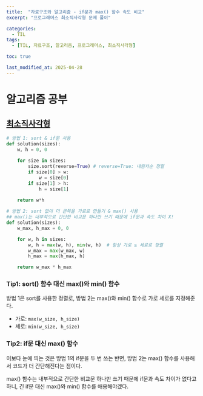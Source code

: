 ```yaml
---
title:  "자료구조와 알고리즘 - if문과 max() 함수 속도 비교"
excerpt: "프로그래머스 최소직사각형 문제 풀이"

categories:
  - TIL
tags:
  - [TIL, 자료구조, 알고리즘, 프로그래머스, 최소직사각형]

toc: true

last_modified_at: 2025-04-28
---
```


# 알고리즘 공부

## [최소직사각형](https://school.programmers.co.kr/learn/courses/30/lessons/86491)

```python
# 방법 1: sort & if문 사용 
def solution(sizes):
    w, h = 0, 0
  
    for size in sizes:
        size.sort(reverse=True) # reverse=True: 내림차순 정렬
        if size[0] > w:
            w = size[0]
        if size[1] > h:
            h = size[1]
            
    return w*h

# 방법 2: sort 없이 더 큰쪽을 가로로 만들기 & max() 사용
## max()는 내부적으로 간단한 비교문 하나만 쓰기 때문에 if문과 속도 차이 X!
def solution(sizes):
    w_max, h_max = 0, 0

    for w, h in sizes:
        w, h = max(w, h), min(w, h)  # 항상 가로 ≥ 세로로 정렬
        w_max = max(w_max, w)
        h_max = max(h_max, h)

    return w_max * h_max
```

### Tip1: sort() 함수 대신 max()와 min() 함수
방법 1은 sort를 사용한 정렬로, 방법 2는 max()와 min() 함수로 가로 세로를 지정해준다.

- 가로: `max(w_size, h_size)`
- 세로: `min(w_size, h_size)`

### Tip2: if문 대신 max() 함수
이보다 눈에 띄는 것은 방법 1의 if문을 두 번 쓰는 반면, 방법 2는 max() 함수를 사용해서 코드가 더 간단해진다는 점이다. 

max() 함수는 내부적으로 간단한 비교문 하나만 쓰기 때문에 if문과 속도 차이가 없다고 하니, 긴 if문 대신 max()와 min() 함수를 애용해야겠다.

